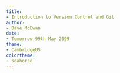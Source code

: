 ```yaml
---
title:
- Introduction to Version Control and Git
author:
- Dave McEwan
date:
- Tomorrow 99th May 2099
theme:
- CambridgeUS
colortheme:
- seahorse
---
```

